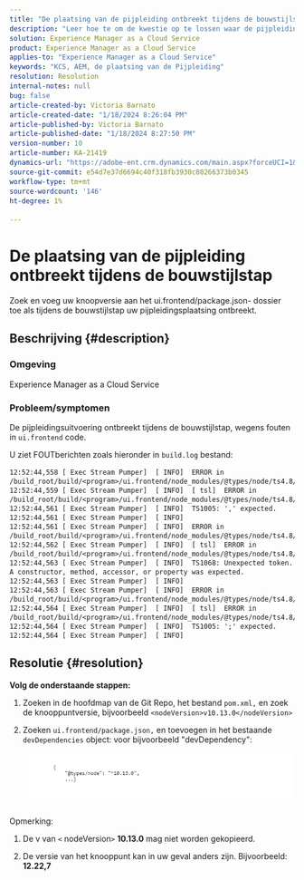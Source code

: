 ```yaml
---
title: "De plaatsing van de pijpleiding ontbreekt tijdens de bouwstijlstap"
description: "Leer hoe te om de kwestie op te lossen waar de pijpleidingsplaatsing in de bouwstijlstap ontbreekt."
solution: Experience Manager as a Cloud Service
product: Experience Manager as a Cloud Service
applies-to: "Experience Manager as a Cloud Service"
keywords: "KCS, AEM, de plaatsing van de Pijpleiding"
resolution: Resolution
internal-notes: null
bug: false
article-created-by: Victoria Barnato
article-created-date: "1/18/2024 8:26:04 PM"
article-published-by: Victoria Barnato
article-published-date: "1/18/2024 8:27:50 PM"
version-number: 10
article-number: KA-21419
dynamics-url: "https://adobe-ent.crm.dynamics.com/main.aspx?forceUCI=1&pagetype=entityrecord&etn=knowledgearticle&id=15fe1acb-3fb6-ee11-a569-6045bd006b25"
source-git-commit: e54d7e37d6694c40f318fb3930c80266373b0345
workflow-type: tm+mt
source-wordcount: '146'
ht-degree: 1%

---
```


# De plaatsing van de pijpleiding ontbreekt tijdens de bouwstijlstap


Zoek en voeg uw knoopversie aan het ui.frontend/package.json- dossier toe als tijdens de bouwstijlstap uw pijpleidingsplaatsing ontbreekt.

## Beschrijving {#description}


### <b>Omgeving</b>

Experience Manager as a Cloud Service



### <b>Probleem/symptomen</b>

De pijpleidingsuitvoering ontbreekt tijdens de bouwstijlstap, wegens fouten in `ui.frontend` code.

U ziet FOUTberichten zoals hieronder in `build.log` bestand:




```
12:52:44,558 [ Exec Stream Pumper]  [ INFO]  ERROR in /build_root/build/<program>/ui.frontend/node_modules/@types/node/ts4.8/util.d.ts
12:52:44,559 [ Exec Stream Pumper]  [ INFO]  [ tsl]  ERROR in /build_root/build/<program>/ui.frontend/node_modules/@types/node/ts4.8/util.d.ts(1485,42)
12:52:44,561 [ Exec Stream Pumper]  [ INFO]  TS1005: ',' expected.
12:52:44,561 [ Exec Stream Pumper]  [ INFO] 
12:52:44,561 [ Exec Stream Pumper]  [ INFO]  ERROR in /build_root/build/<program>/ui.frontend/node_modules/@types/node/ts4.8/util.d.ts
12:52:44,562 [ Exec Stream Pumper]  [ INFO]  [ tsl]  ERROR in /build_root/build/<program>/ui.frontend/node_modules/@types/node/ts4.8/util.d.ts(1485,44)
12:52:44,563 [ Exec Stream Pumper]  [ INFO]  TS1068: Unexpected token. A constructor, method, accessor, or property was expected.
12:52:44,563 [ Exec Stream Pumper]  [ INFO] 
12:52:44,563 [ Exec Stream Pumper]  [ INFO]  ERROR in /build_root/build/<program>/ui.frontend/node_modules/@types/node/ts4.8/util.d.ts
12:52:44,564 [ Exec Stream Pumper]  [ INFO]  [ tsl]  ERROR in /build_root/build/<program>/ui.frontend/node_modules/@types/node/ts4.8/util.d.ts(1485,57)
12:52:44,564 [ Exec Stream Pumper]  [ INFO]  TS1005: ';' expected.
12:52:44,564 [ Exec Stream Pumper]  [ INFO]
```



## Resolutie {#resolution}

<b>Volg de onderstaande stappen:</b>
1. Zoeken in de hoofdmap van de Git Repo, het bestand `pom.xml,` en zoek de knooppuntversie, bijvoorbeeld `<nodeVersion>v10.13.0</nodeVersion>`


2. Zoeken `ui.frontend/package.json,` en toevoegen in het bestaande `devDependencies` object: voor bijvoorbeeld &quot;devDependency&quot;:

   ![](assets/007186ff-51eb-ed11-a7c6-6045bd006e5a.png)



<br>Opmerking:<br>


1. De v van `<` nodeVersion`>` <b>10.13.0</b> mag niet worden gekopieerd.


2. De versie van het knooppunt kan in uw geval anders zijn. Bijvoorbeeld: <b>12.22,7</b>

